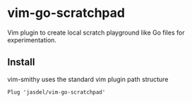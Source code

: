 # vim-go-scratchpad

Vim plugin to create local scratch playground like Go files for experimentation.


## Install

vim-smithy uses the standard vim plugin path structure

```
Plug 'jasdel/vim-go-scratchpad'
```
